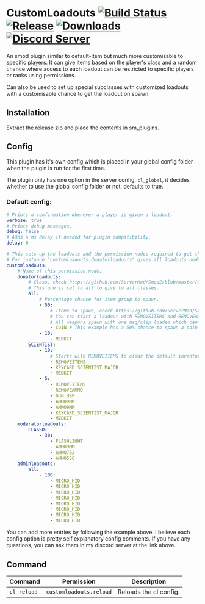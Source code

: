 # CustomLoadouts [![Build Status](https://jenkins.karlofduty.com/job/CI/job/CustomLoadouts/job/master/badge/icon)](https://jenkins.karlofduty.com/blue/organizations/jenkins/CI%2FCustomLoadouts/activity) [![Release](https://img.shields.io/github/release/KarlofDuty/CustomLoadouts.svg)](https://github.com/KarlOfDuty/CustomLoadouts/releases) [![Downloads](https://img.shields.io/github/downloads/KarlOfDuty/CustomLoadouts/total.svg)](https://github.com/KarlOfDuty/CustomLoadouts/releases) [![Discord Server](https://img.shields.io/discord/430468637183442945.svg?label=discord)](https://discord.gg/C5qMvkj)

An smod plugin similar to default-item but much more customisable to specific players. It can give items based on the player's class and a random chance where access to each loadout can be restricted to specific players or ranks using permissions.

Can also be used to set up special subclasses with customized loadouts with a customisable chance to get the loadout on spawn.

## Installation

Extract the release zip and place the contents in sm_plugins.

## Config

This plugin has it's own config which is placed in your global config folder when the plugin is run for the first time.

The plugin only has one option in the server config, `cl_global`, it decides whether to use the global config folder or not, defaults to true.

### Default config:
```yaml
# Prints a confirmation whenever a player is given a loadout.
verbose: true
# Prints debug messages.
debug: false
# Adds a ms delay if needed for plugin compatibility.
delay: 0

# This sets up the loadouts and the permission nodes required to get them.
# For instance "customloadouts.donatorloadouts" gives all loadouts under the donatorloadouts node below, as long as the class and chance checks are successful.
customloadouts:
    # Name of this permission node.
    donatorloadouts:
        # Class, check https://github.com/ServerMod/Smod2/blob/master/Smod2/API/TeamRole.cs for class names (called RoleType in the link).
        # This one is set to all to give to all classes.
        all:
            # Percentage chance for item group to spawn.
            - 50:
                # Items to spawn, check https://github.com/ServerMod/Smod2/blob/master/Smod2/API/Item.cs for item names.
                # You can start a loadout with REMOVEITEMS and REMOVEAMMO to delete the existing items/ammo.
                # All weapons spawn with one mag/clip loaded which cannot be removed, giving ammo adds the ammo directly to the player instead of spawning it as an item in their inventory.
                - COIN # This example has a 50% chance to spawn a coin to all players with the customloadouts.donatorloadouts permission node.
            - 10:
                - MEDKIT
        SCIENTIST:
            - 10:
                # Starts with REMOVEITEMS to clear the default inventory before the items are added.
                - REMOVEITEMS
                - KEYCARD_SCIENTIST_MAJOR
                - MEDKIT
            - 5:
                - REMOVEITEMS
                - REMOVEAMMO
                - GUN_USP
                - AMMO9MM
                - AMMO9MM
                - KEYCARD_SCIENTIST_MAJOR
                - MEDKIT
    moderatorloadouts:
        CLASSD:
            - 30:
                - FLASHLIGHT
                - AMMO9MM
                - AMMO762
                - AMMO556
    adminloadouts:
        all:
            - 100:
                - MICRO_HID
                - MICRO_HID
                - MICRO_HID
                - MICRO_HID
                - MICRO_HID
                - MICRO_HID
                - MICRO_HID
                - MICRO_HID
```

You can add more entries by following the example above. I believe each config option is pretty self explanatory config comments.  If you have any questions, you can ask them in my discord server at the link above.

## Command
| Command | Permission | Description |
|----     |----        |----         |
| `cl_reload` | `customloadouts.reload` | Reloads the cl config.
